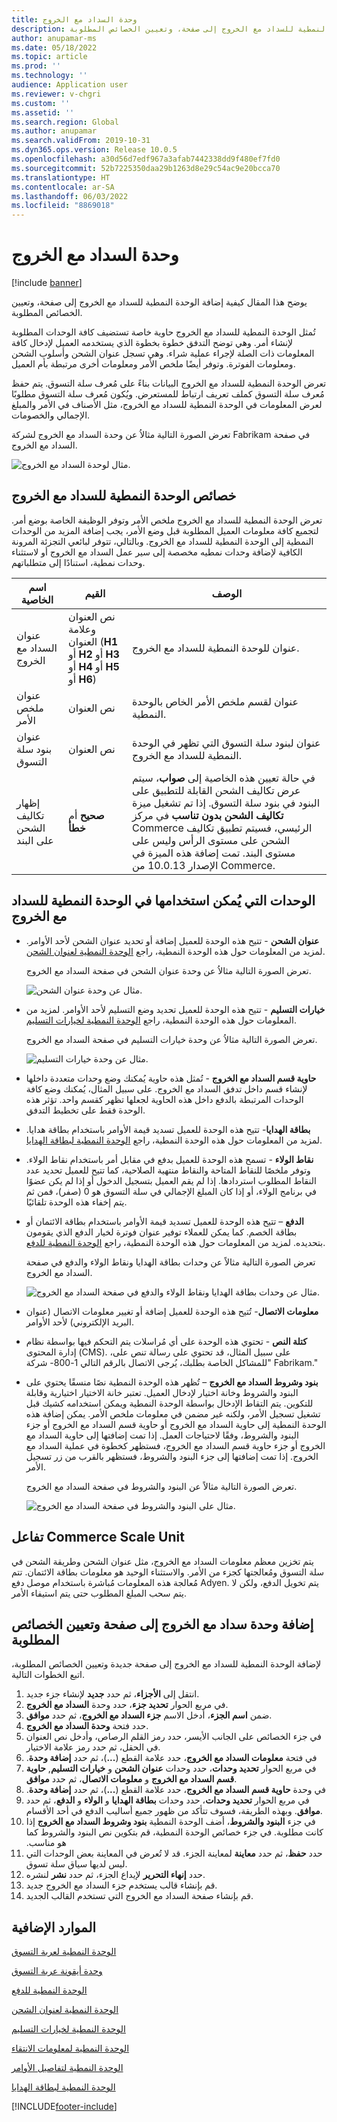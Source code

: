 ```yaml
---
title: وحدة السداد مع الخروج
description: يوضح هذا المقال كيفية إضافة الوحدة النمطية للسداد مع الخروج إلى صفحة، وتعيين الخصائص المطلوبة.
author: anupamar-ms
ms.date: 05/18/2022
ms.topic: article
ms.prod: ''
ms.technology: ''
audience: Application user
ms.reviewer: v-chgri
ms.custom: ''
ms.assetid: ''
ms.search.region: Global
ms.author: anupamar
ms.search.validFrom: 2019-10-31
ms.dyn365.ops.version: Release 10.0.5
ms.openlocfilehash: a30d56d7edf967a3afab7442338dd9f480ef7fd0
ms.sourcegitcommit: 52b7225350daa29b1263d8e29c54ac9e20bcca70
ms.translationtype: HT
ms.contentlocale: ar-SA
ms.lasthandoff: 06/03/2022
ms.locfileid: "8869018"
---
```

# <a name="checkout-module"></a>وحدة السداد مع الخروج

[!include [banner](includes/banner.md)]

يوضح هذا المقال كيفية إضافة الوحدة النمطية للسداد مع الخروج إلى صفحة، وتعيين الخصائص المطلوبة.

تُمثل الوحدة النمطية للسداد مع الخروج حاوية خاصة تستضيف كافة الوحدات المطلوبة لإنشاء أمر. وهي توضح التدفق خطوة بخطوة الذي يستخدمه العميل لإدخال كافة المعلومات ذات الصلة لإجراء عملية شراء. وهي تسجل عنوان الشحن وأسلوب الشحن ومعلومات الفوترة. وتوفر أيضًا ملخص الأمر ومعلومات أخرى مرتبطة بأم العميل.

تعرض الوحدة النمطية للسداد مع الخروج البيانات بناءً على مُعرف سلة التسوق. يتم حفظ مُعرف سلة التسوق كملف تعريف ارتباط للمستعرض. ويُكون مُعرف سلة التسوق مطلوبًا لعرض المعلومات في الوحدة النمطية للسداد مع الخروج، مثل الأصناف في الأمر والمبلغ الإجمالي والخصومات. 

تعرض الصورة التالية مثالاُ عن وحدة السداد مع الخروج لشركة Fabrikam في صفحة السداد مع الخروج.

![مثال لوحدة السداد مع الخروج‬.](./media/Checkout.PNG)

## <a name="checkout-module-properties"></a>خصائص الوحدة النمطية للسداد مع الخروج

تعرض الوحدة النمطية للسداد مع الخروج ملخص الأمر وتوفر الوظيفة الخاصة بوضع أمر. لتجميع كافة معلومات العميل المطلوبة قبل وضع الأمر، يجب إضافة المزيد من الوحدات النمطية إلى الوحدة النمطية للسداد مع الخروج. وبالتالي، تتوفر لبائعي التجزئة المرونة الكافية لإضافة وحدات نمطيه مخصصة إلى سير عمل السداد مع الخروج أو لاستثناء وحدات نمطية، استنادًا إلى متطلباتهم.

| اسم الخاصية | القيم | الوصف |
|----------------|--------|-------------|
| عنوان ‏‫السداد مع الخروج‬ | نص العنوان وعلامة العنوان (**H1** أو **H2** أو **H3** أو **H4** أو **H5**  أو **H6**) | عنوان للوحدة النمطية للسداد مع الخروج. |
| عنوان ملخص الأمر | نص العنوان | عنوان لقسم ملخص الأمر الخاص بالوحدة النمطية. |
| عنوان بنود سلة التسوق | نص العنوان | عنوان لبنود سلة التسوق التي تظهر في الوحدة النمطية للسداد مع الخروج. |
| إظهار تكاليف الشحن على البند | **صحيح** أم **خطأ** | في حالة تعيين هذه الخاصية إلى **صواب**، سيتم عرض تكاليف الشحن القابلة للتطبيق على البنود في بنود سلة التسوق. إذا تم تشغيل ميزة **تكاليف الشحن بدون تناسب** في مركز Commerce الرئيسي، فسيتم تطبيق تكاليف الشحن على مستوى الرأس وليس على مستوى البند. تمت إضافة هذه الميزة في الإصدار 10.0.13 من Commerce. |

## <a name="modules-that-can-be-used-in-the-checkout-module"></a>الوحدات التي يُمكن استخدامها في الوحدة النمطية للسداد مع الخروج

- **عنوان الشحن** - تتيح هذه الوحدة للعميل إضافة أو تحديد عنوان الشحن لأحد الأوامر. لمزيد من المعلومات حول هذه الوحدة النمطية، راجع [الوحدة النمطية لعنوان الشحن‬](ship-address-module.md).

    تعرض الصورة التالية مثالاُ عن وحدة عنوان الشحن في صفحة السداد مع الخروج.

    ![مثال عن وحدة عنوان الشحن.](./media/ecommerce-shippingaddress.PNG)

- **خيارات التسليم** - تتيح هذه الوحدة للعميل تحديد وضع التسليم لأحد الأوامر. لمزيد من المعلومات حول هذه الوحدة النمطية، راجع [الوحدة النمطية لخيارات التسليم‬](delivery-options-module.md).

    تعرض الصورة التالية مثالاُ عن وحدة خيارات التسليم في صفحة السداد مع الخروج.
 
    ![مثال عن وحدة خيارات التسليم.](./media/ecommerce-deliveryoptions.PNG)

- **حاوية قسم السداد مع الخروج** - تُمثل هذه حاوية يُمكنك وضع وحدات متعددة داخلها لإنشاء قسم داخل تدفق السداد مع الخروج. على سبيل المثال، يُمكنك وضع كافة الوحدات المرتبطة بالدفع داخل هذه الحاوية لجعلها تظهر كقسم واحد. تؤثر هذه الوحدة فقط على تخطيط التدفق.

- **بطاقة الهدايا**- تتيح هذه الوحدة للعميل تسديد قيمة الأوامر باستخدام بطاقة هدايا. لمزيد من المعلومات حول هذه الوحدة النمطية، راجع [الوحدة النمطية لبطاقة الهدايا‬](add-giftcard.md).

- **نقاط الولاء** - تسمح هذه الوحدة للعميل بدفع في مقابل أمر باستخدام نقاط الولاء. وتوفر ملخصًا للنقاط المتاحة والنقاط منتهية الصلاحية، كما تتيح للعميل تحديد عدد النقاط المطلوب استردادها. إذا لم يقم العميل بتسجيل الدخول أو إذا لم يكن عضوًا في برنامج الولاء، أو إذا كان المبلغ  الإجمالي في سلة التسوق هو 0 (صفر)، فمن ثم يتم إخفاء هذه الوحدة تلقائيًا.

- **الدفع** – تتيح هذه الوحدة للعميل تسديد قيمة الأوامر باستخدام بطاقة الائتمان أو بطاقة الخصم. كما يمكن للعملاء توفير عنوان فوترة لخيار الدفع الذي يقومون بتحديده. لمزيد من المعلومات حول هذه الوحدة النمطية، راجع [الوحدة النمطية للدفع‬](payment-module.md).

    تعرض الصورة التالية مثالاً عن وحدات بطاقة الهدايا ونقاط الولاء والدفع في صفحة السداد مع الخروج.

    ![مثال عن وحدات بطاقة الهدايا ونقاط الولاء والدفع في صفحة السداد مع الخروج.](./media/ecommerce-payments.PNG)

- **معلومات الاتصال**- تُتيح هذه الوحدة للعميل إضافة أو تغيير معلومات الاتصال (عنوان البريد الإلكتروني) لأحد الأوامر.

- **كتلة النص** - تحتوي هذه الوحدة على أي مُراسلات يتم التحكم فيها بواسطة نظام إدارة المحتوى (CMS). على سبيل المثال، قد تحتوي على رسالة تنص على، "للمشاكل الخاصة بطلبك، يُرجى الاتصال بالرقم التالي 1-800- شركة Fabrikam." 

- **بنود وشروط السداد مع الخروج** – تُظهر هذه الوحدة النمطية نصًا منسقًا يحتوي على البنود والشروط وخانة اختيار لإدخال العميل. تعتبر خانة الاختيار اختيارية وقابلة للتكوين. يتم التقاط الإدخال بواسطة الوحدة النمطية ويمكن استخدامه كشيك قبل تشغيل تسجيل الأمر، ولكنه غير مضمن في معلومات ملخص الأمر. يمكن إضافة هذه الوحدة النمطية إلى حاوية السداد مع الخروج أو حاوية قسم السداد مع الخروج أو جزء البنود والشروط، وفقًا لاحتياجات العمل. إذا تمت إضافتها إلى حاوية السداد مع الخروج أو جزء حاوية قسم السداد مع الخروج، فستظهر كخطوة في عملية السداد مع الخروج. إذا تمت إضافتها إلى جزء البنود والشروط، فستظهر بالقرب من زر تسجيل الأمر.

    تعرض الصورة التالية مثالاً عن البنود والشروط في صفحة السداد مع الخروج.

    ![مثال على البنود والشروط في صفحة السداد مع الخروج.](./media/ecommerce-checkout-terms.PNG)

## <a name="commerce-scale-unit-interaction"></a>تفاعل Commerce Scale Unit

يتم تخزين معظم معلومات السداد مع الخروج، مثل عنوان الشحن وطريقة الشحن في سلة التسوق ومُعالجتها كجزء من الأمر. والاستثناء الوحيد هو معلومات بطاقة الائتمان. تتم مُعالجة هذه المعلومات مُباشرة باستخدام موصل دفع Adyen. يتم تخويل الدفع، ولكن لا يتم سحب المبلغ المطلوب حتى يتم استيفاء الأمر.

## <a name="add-a-checkout-module-to-a-page-and-set-the-required-properties"></a>إضافة وحدة سداد مع الخروج إلى صفحة وتعيين الخصائص المطلوبة

لإضافة الوحدة النمطية للسداد مع الخروج إلى صفحة جديدة وتعيين الخصائص المطلوبة، اتبع الخطوات التالية.

1. انتقل إلى **الأجزاء**، ثم حدد **جديد** لإنشاء جزء جديد.
1. في مربع الحوار **تحديد جزء**، حدد وحدة **السداد مع الخروج‬**.
1. ضمن **اسم الجزء**، أدخل الاسم **جزء السداد مع الخروج**، ثم حدد **موافق**.
1. حدد فتحة **وحدة السداد مع الخروج**.
1. في جزء الخصائص على الجانب الأيسر، حدد رمز القلم الرصاص، وأدخل نص العنوان في الحقل، ثم حدد رمز علامة الاختيار.
1. في فتحة **معلومات السداد مع الخروج**، حدد علامة القطع (**...**)، ثم حدد **إضافة وحدة‬‏‫**.
1. في مربع الحوار **تحديد وحدات**، حدد وحدات **عنوان الشحن** و **خيارات التسليم**, **حاوية قسم السداد مع الخروج** و **معلومات الاتصال**، ثم حدد **موافق**.
1. في وحدة **حاوية قسم السداد مع الخروج**، حدد علامة القطع (**...**)، ثم حدد **إضافة وحدة‬‏‫**.
1. في مربع الحوار **تحديد وحدات**، حدد وحدات **بطاقة الهدايا** و **الولاء** و **الدفع**، ثم حدد **موافق**. وبهذه الطريقة، فسوف تتأكد من ظهور جميع أساليب الدفع في أحد الأقسام.
1. في جزء **البنود والشروط**، أضف الوحدة النمطية **بنود وشروط السداد مع الخروج‬‏‫** إذا كانت مطلوبة. في جزء خصائص الوحدة النمطية، قم بتكوين نص البنود والشروط كما هو مناسب.
1. حدد **حفظ**، ثم حدد **معاينة** لمعاينة الجزء. قد لا تُعرض في المعاينة بعض الوحدات التي ليس لديها سياق سلة تسوق.
1. حدد **إنهاء التحرير** لإيداع الجزء، ثم حدد **نشر** لنشره.
1. قم بإنشاء قالب يستخدم جزء السداد مع الخروج جديد.
1. قم بإنشاء صفحة السداد مع الخروج التي تستخدم القالب الجديد.

## <a name="additional-resources"></a>الموارد الإضافية

[الوحدة النمطية لعربة التسوق](add-cart-module.md)

[وحدة أيقونة عربة التسوق](cart-icon-module.md)

[الوحدة النمطية للدفع](payment-module.md)

[الوحدة النمطية لعنوان الشحن](ship-address-module.md)

[الوحدة النمطية لخيارات التسليم](delivery-options-module.md)

[الوحدة النمطية لمعلومات الانتقاء](pickup-info-module.md)

[الوحدة النمطية لتفاصيل الأوامر](order-confirmation-module.md)

[الوحدة النمطية لبطاقة الهدايا](add-giftcard.md)


[!INCLUDE[footer-include](../includes/footer-banner.md)]
